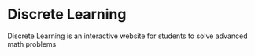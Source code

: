 # Discrete Learning
Discrete Learning is an interactive website for students to solve advanced math problems
